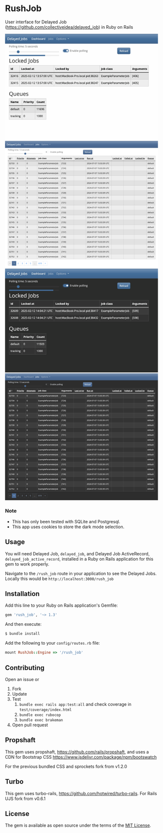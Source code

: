 # RushJob
User interface for Delayed Job (https://github.com/collectiveidea/delayed_job) in Ruby on Rails 

<img alt="Light dashboard" src="docs/assets/light-dashboard.gif">
<img alt="Light jobs" src="docs/assets/light-jobs.png">
<img alt="Dark dashboard" src="docs/assets/dark-dashboard.gif">
<img alt="Dark jobs" src="docs/assets/dark-jobs.png">

### Note
 - This has only been tested with SQLite and Postgresql.
 - This app uses cookies to store the dark mode selection.

## Usage
You will need Delayed Job, `delayed_job`, and Delayed Job ActiveRecord, `delayed_job_active_record`, installed in a Ruby on Rails application for this gem to work properly.

Navigate to the `/rush_job` route in your application to see the Delayed Jobs. Locally this would be `http://localhost:3000/rush_job`

## Installation
Add this line to your Ruby on Rails application's Gemfile:

```ruby
gem 'rush_job', '~> 1.3'
```

And then execute:
```bash
$ bundle install
```

Add the following to your `config/routes.rb` file:
```ruby
mount RushJob::Engine => '/rush_job'
```

## Contributing
Open an issue or
  1. Fork
  2. Update
  3. Test
      1. `bundle exec rails app:test:all` and check coverage in `test/coverage/index.html`
      2. `bundle exec rubocop`
      3. `bundle exec brakeman`
  4. Open pull request

## Propshaft
This gem uses propshaft, https://github.com/rails/propshaft, and uses a CDN for Bootstrap CSS https://www.jsdelivr.com/package/npm/bootswatch

For the previous bundled CSS and sprockets fork from v1.2.0

## Turbo
This gem uses turbo-rails, https://github.com/hotwired/turbo-rails. For Rails UJS fork from v0.6.1

## License
The gem is available as open source under the terms of the [MIT License](https://opensource.org/licenses/MIT).
